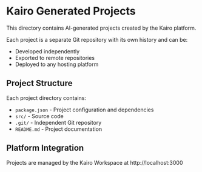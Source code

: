 # Kairo Generated Projects

This directory contains AI-generated projects created by the Kairo platform.

Each project is a separate Git repository with its own history and can be:
- Developed independently
- Exported to remote repositories
- Deployed to any hosting platform

## Project Structure
Each project directory contains:
- `package.json` - Project configuration and dependencies
- `src/` - Source code
- `.git/` - Independent Git repository
- `README.md` - Project documentation

## Platform Integration
Projects are managed by the Kairo Workspace at http://localhost:3000
